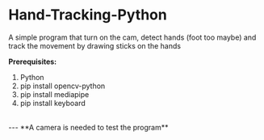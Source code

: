 # Hand-Tracking-Python
A simple program that turn on the cam, detect hands (foot too maybe) and track the movement by drawing sticks on the hands 
<br/>

**Prerequisites:** <br/>
1. Python
2. pip install opencv-python
3. pip install mediapipe
4. pip install keyboard 
<br/>
---
**A camera is needed to test the program**